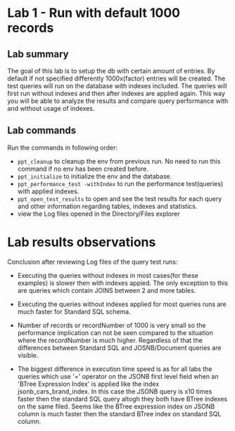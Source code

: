 # Lab 1 - Run with default 1000 records

## Lab summary
The goal of this lab is to setup the db with certain amount of entries. By default
if not specified differently 1000x(factor) entries will be created. The test queries
will run on the database with indexes included. The queries will first run without indexes 
and then after indexes are applied again. This way you will be able to analyze the results
and compare query performance with and without usage of indexes.
## Lab commands
Run the commands in following order:

- `ppt_cleanup` to cleanup the env from previous run. No need to run this command if no env has been created before. 
- `ppt_initialize` to initialize the env and the database.
- `ppt_performance_test -withIndex` to run the performance test(queries) with applied indexes.
- `ppt_open_test_results` to open and see the test results for each query and other information
regarding tables, indexes and statistics.
- view the Log files opened in the Directory/Files explorer

# Lab results observations
Conclusion after reviewing Log files of the query test runs:

- Executing the queries without indexes in most cases(for these examples) is slower then 
with indexes appied. The only exception to this are queries which contain JOINS between 2 and 
more tables.

- Executing the queries without indexes applied for most queries runs are much faster for 
Standard SQL schema.

- Number of records or recordNumber of 1000 is very small so the performance implication can not be
seen compared to the situation where the recordNumber is much higher. Regardless of that
the differences between Standard SQL and JOSNB/Document queries are visible.

- The biggest difference in execution time speed is as for all labs the queries which use '=' operator
on the JSONB first level field when an 'BTree Expression Index' is applied like the index
jsonb_cars_brand_index. In this case the JSONB query is x10 times faster then the standard SQL query
altogh they both have BTree indexes on the same filed. Seems like the BTree expression index on JSONB
column is much faster then the standard BTree index on standard SQL column.